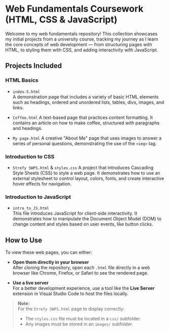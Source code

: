 # Web Fundamentals Coursework (HTML, CSS & JavaScript)

Welcome to my web fundamentals repository! This collection showcases my initial projects from a university course, tracking my journey as I learn the core concepts of web development — from structuring pages with HTML, to styling them with CSS, and adding interactivity with JavaScript.

## Projects Included

### HTML Basics

- `index-5.html`  
  A demonstration page that includes a variety of basic HTML elements such as headings, ordered and unordered lists, tables, divs, images, and links.

- `Coffee.html` 
  A text-based page that practices content formatting. It contains an article on how to make coffee, structured with paragraphs and headings.

- `My page.html`
  A creative "About Me" page that uses images to answer a series of personal questions, demonstrating the use of the `<img>` tag.

### Introduction to CSS

- `Strefy SWPS.html` & `styles.css` 
  A project that introduces Cascading Style Sheets (CSS) to style a web page. It demonstrates how to use an external stylesheet to control layout, colors, fonts, and create interactive hover effects for navigation.

### Introduction to JavaScript

- `intro_to_JS.html`  
  This file introduces JavaScript for client-side interactivity. It demonstrates how to manipulate the Document Object Model (DOM) to change content and styles based on user events, like button clicks.

## How to Use

To view these web pages, you can either:

- **Open them directly in your browser**  
  After cloning the repository, open each `.html` file directly in a web browser like Chrome, Firefox, or Safari to see the rendered page.

- **Use a live server**  
  For a better development experience, use a tool like the **Live Server** extension in Visual Studio Code to host the files locally.

> **Note:**  
> For the `Strefy SWPS.html` page to display correctly:
> - The `styles.css` file must be located in a `css/` subfolder.  
> - Any images must be stored in an `images/` subfolder.
